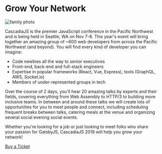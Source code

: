# Grow Your Network

![family photo](${STATIC}/images/2018-group.jpg)

CascadiaJS is the premier JavaScript conference in the Pacific Northwest and is being held in Seattle, WA on Nov 7-8. This year's event will bring together an amazing group of ~600 web developers from across the Pacific Northwest (and beyond). You will find every kind of developer you can imagine:

* Code newbies all the way to senior executives
* Front-end, back-end and full-stack engineers
* Expertise in popular frameworks (React, Vue, Express), tools (GraphQL, AWS, Socket.io)
* Members of under-represented groups in tech

Over the course of 2 days, you'll hear 20 amazing talks by experts and their fields, covering everything from Web Assembly to HTTP/3 to building more inclusive teams. In between and around these talks we will create lots of opportunities for you to meet people and connect, including scheduling frequent breaks between talks, catering meals at the venue and organizing several social evening social events.

Whether you're looking for a job or just looking to meet folks who share your passion for GatsbyJS, CascadiaJS 2019 will help you grow your network!

<a class="cta" href="/tickets">Buy a Ticket</a>
